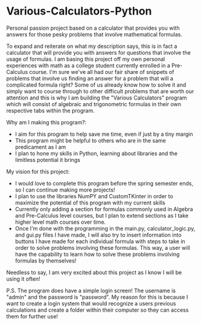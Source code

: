 # Various-Calculators-Python
Personal passion project based on a calculator that provides you with answers for those pesky problems that involve mathematical formulas.

To expand and reiterate on what my description says, this is in fact a calculator that will provide you with answers for questions that involve the usage of formulas. I am basing this project off my own personal experiences with math as a college student currently enrolled in a Pre-Calculus course. I'm sure we've all had our fair share of snippets of problems that involve us finding an answer for a problem that will a complicated formula right? Some of us already know how to solve it and simply want to course through to other difficult problems that are worth our attention and this is why I am building the "Various Calculators" program which will consist of algebraic and trigonometric formulas in their own respective tabs within the program. 

Why am I making this program?:
- I aim for this program to help save me time, even if just by a tiny margin
- This program might be helpful to others who are in the same predicament as I am
- I plan to hone my skills in Python, learning about libraries and the limitless potential it brings

My vision for this project:
- I would love to complete this program before the spring semester ends, so I can continue making more projects!
- I plan to use the libraries NumPY and CustomTKinter in order to maximize the potential of this program with my current skills
- Currently only adding a section for formulas commonly used in Algebra and Pre-Calculus level courses, but I plan to extend sections as I take higher level math courses over time.
- Once I'm done with the programming in the main.py, calculator_logic.py, and gui.py files I have made, I will also try to insert information into buttons I have made for each individual formula with steps to take in order to solve problems involving these formulas. This way, a user will have the capability to learn how to solve these problems involving formulas by themselves!

Needless to say, I am very excited about this project as I know I will be using it often!

P.S. The program does have a simple login screen! The username is "admin" and the password is "password". My reason for this is because I want to create a login system that would recognize a users previous calculations and create a folder within their computer so they can access them for further use!
